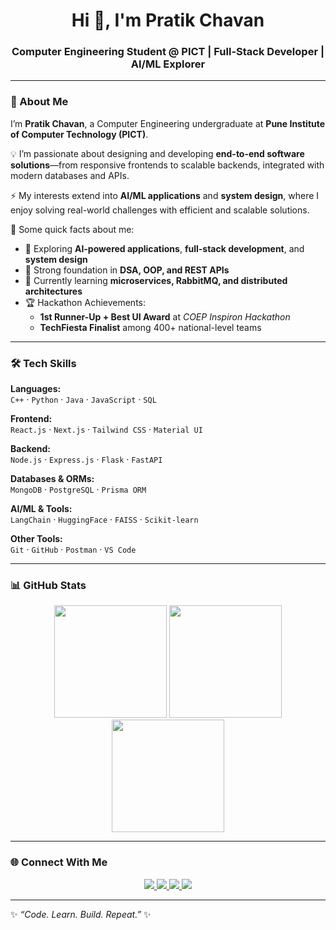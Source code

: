 <!-- Banner -->
<h1 align="center">Hi 👋, I'm Pratik Chavan</h1>
<h3 align="center">Computer Engineering Student @ PICT | Full-Stack Developer | AI/ML Explorer</h3>

---

### 🌟 About Me  

I’m **Pratik Chavan**, a Computer Engineering undergraduate at **Pune Institute of Computer Technology (PICT)**.  

💡 I’m passionate about designing and developing **end-to-end software solutions**—from responsive frontends to scalable backends, integrated with modern databases and APIs.  

⚡ My interests extend into **AI/ML applications** and **system design**, where I enjoy solving real-world challenges with efficient and scalable solutions.  

📌 Some quick facts about me:  
- 🔭 Exploring **AI-powered applications**, **full-stack development**, and **system design**  
- 🎯 Strong foundation in **DSA, OOP, and REST APIs**  
- 🌱 Currently learning **microservices, RabbitMQ, and distributed architectures**  
- 🏆 Hackathon Achievements:  
  - **1st Runner-Up + Best UI Award** at *COEP Inspiron Hackathon*  
  - **TechFiesta Finalist** among 400+ national-level teams  

---

### 🛠️ Tech Skills  

**Languages:**  
`C++` · `Python` · `Java` · `JavaScript` · `SQL`  

**Frontend:**  
`React.js` · `Next.js` · `Tailwind CSS` · `Material UI`  

**Backend:**  
`Node.js` · `Express.js` · `Flask` · `FastAPI`  

**Databases & ORMs:**  
`MongoDB` · `PostgreSQL` · `Prisma ORM`  

**AI/ML & Tools:**  
`LangChain` · `HuggingFace` · `FAISS` · `Scikit-learn`  

**Other Tools:**  
`Git` · `GitHub` · `Postman` · `VS Code`  

---

### 📊 GitHub Stats  

<p align="center">
  <img src="https://github-readme-stats.vercel.app/api?username=PratikChavan05&show_icons=true&theme=tokyonight" height="180"/>
  <img src="https://github-readme-stats.vercel.app/api/top-langs/?username=PratikChavan05&layout=compact&theme=tokyonight" height="180"/>
  <img src="https://streak-stats.demolab.com?user=PratikChavan05&theme=tokyonight&border_radius=6" height="180"/>
</p>

---

### 🌐 Connect With Me  

<p align="center">
  <a href="https://linkedin.com/in/pratik-chavan-09bb0b2a1" target="_blank">
    <img src="https://img.shields.io/badge/-Pratik%20Chavan-blue?style=for-the-badge&logo=Linkedin&logoColor=white"/>
  </a>
  <a href="mailto:pratikpchavan75@gmail.com">
    <img src="https://img.shields.io/badge/-pratikpchavan75@gmail.com-red?style=for-the-badge&logo=Gmail&logoColor=white"/>
  </a>
  <a href="https://github.com/PratikChavan05" target="_blank">
    <img src="https://img.shields.io/badge/-GitHub-181717?style=for-the-badge&logo=github&logoColor=white"/>
  </a>
  <a href="https://pratikchavan05-portfolio.vercel.app" target="_blank">
    <img src="https://img.shields.io/badge/-Portfolio-black?style=for-the-badge&logo=vercel&logoColor=white"/>
  </a>
</p>

---

✨ *“Code. Learn. Build. Repeat.”* ✨
